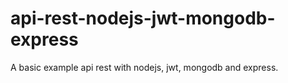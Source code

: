 # api-rest-nodejs-jwt-mongodb-express

A basic example api rest with nodejs, jwt, mongodb and express.

